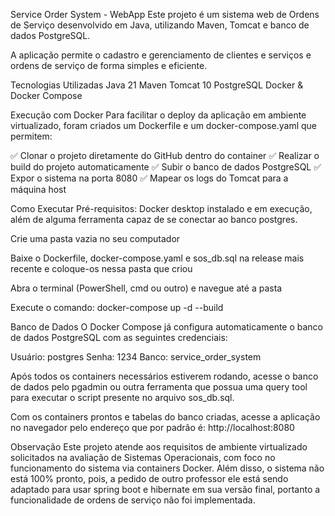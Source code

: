 Service Order System - WebApp
Este projeto é um sistema web de Ordens de Serviço desenvolvido em Java, utilizando Maven, Tomcat e banco de dados PostgreSQL.

A aplicação permite o cadastro e gerenciamento de clientes e serviços e ordens de serviço de forma simples e eficiente.

Tecnologias Utilizadas
Java 21
Maven
Tomcat 10
PostgreSQL
Docker & Docker Compose

Execução com Docker
Para facilitar o deploy da aplicação em ambiente virtualizado, foram criados um Dockerfile e um docker-compose.yaml que permitem:

✅ Clonar o projeto diretamente do GitHub dentro do container 
✅ Realizar o build do projeto automaticamente 
✅ Subir o banco de dados PostgreSQL 
✅ Expor o sistema na porta 8080 
✅ Mapear os logs do Tomcat para a máquina host 

Como Executar
Pré-requisitos: Docker desktop instalado e em execução, além de alguma ferramenta capaz de se conectar ao banco postgres.

Crie uma pasta vazia no seu computador

Baixe o Dockerfile, docker-compose.yaml e sos_db.sql na release mais recente e coloque-os nessa pasta que criou

Abra o terminal (PowerShell, cmd ou outro) e navegue até a pasta

Execute o comando: docker-compose up -d --build

Banco de Dados
O Docker Compose já configura automaticamente o banco de dados PostgreSQL com as seguintes credenciais:

Usuário: postgres
Senha: 1234
Banco: service_order_system

Após todos os containers necessários estiverem rodando, acesse o banco de dados pelo pgadmin ou outra ferramenta que possua uma query tool para executar o script presente no arquivo sos_db.sql.

Com os containers prontos e tabelas do banco criadas, acesse a aplicação no navegador pelo endereço que por padrão é: http://localhost:8080

Observação
Este projeto atende aos requisitos de ambiente virtualizado solicitados na avaliação de Sistemas Operacionais, com foco no funcionamento do sistema via containers Docker. Além disso, o sistema não está 100% pronto,
pois, a pedido de outro professor ele está sendo adaptado para usar spring boot e hibernate em sua versão final, portanto a funcionalidade de ordens de serviço não foi implementada.
